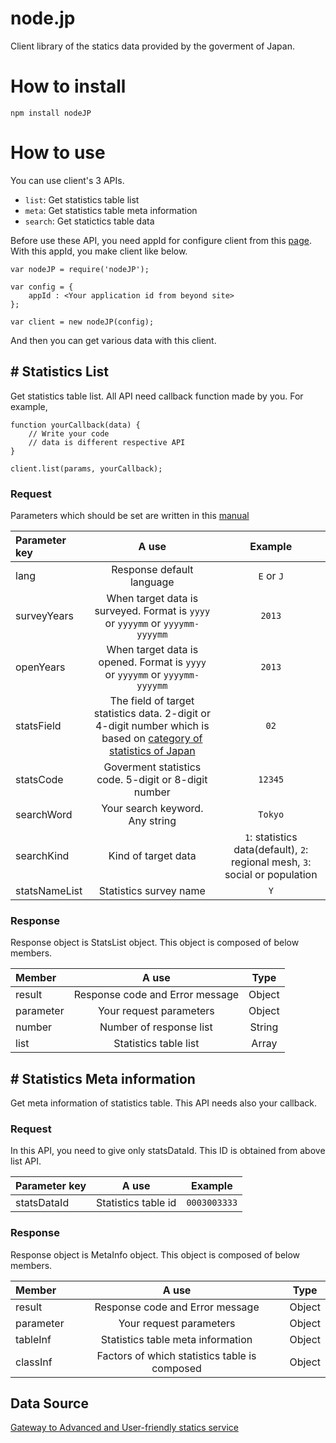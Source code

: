 node.jp
=======

Client library of the statics data provided by the goverment of Japan.

# How to install

    npm install nodeJP

# How to use
You can use client's 3 APIs.
* `list`: Get statistics table list
* `meta`: Get statistics table meta information
* `search`: Get statictics table data


Before use these API, you need appId for configure client
from this [page](https://statdb.nstac.go.jp/apiuser/php/index.php?action=provisional "page").
With this appId, you make client like below.

    var nodeJP = require('nodeJP');

    var config = {
	    appId : <Your application id from beyond site>
    };	

    var client = new nodeJP(config);

And then you can get various data with this client.

## # Statistics List
Get statistics table list. All API need callback function made by you. For example,

    function yourCallback(data) {
        // Write your code
        // data is different respective API 
    }
    
    client.list(params, yourCallback);

### Request

Parameters which should be set are written in this [manual](http://statdb.nstac.go.jp/wp/wp-content/uploads/2013/06/API-spec.pdf "manual")

| Parameter key | A use | Example |
|:-----------|:------------:|:------------:|
| lang  | Response default language | `E` or `J` |
| surveyYears |  When target data is surveyed.  Format is `yyyy` or `yyyymm` or `yyyymm-yyyymm` | `2013` | 
| openYears  | When target data is opened. Format is `yyyy` or `yyyymm` or `yyyymm-yyyymm` | `2013` | 
| statsField | The field of target statistics data. 2-digit or 4-digit number which is based on [category of statistics of Japan](http://www.e-stat.go.jp/SG1/htoukeib/TopDisp.do?bKind=10 "category of statistics of Japan") | `02` |
| statsCode | Goverment statistics code. 5-digit or 8-digit number | `12345` |
| searchWord | Your search keyword.  Any string | `Tokyo` |
| searchKind | Kind of target data | `1`: statistics data(default), `2`: regional mesh, `3`: social or population | 
| statsNameList | Statistics survey name | `Y` | 

### Response
Response object is StatsList object. This object is composed of below members.

| Member | A use | Type |
|:----------|:----------:|:---------:|
| result | Response code and Error message | Object |
| parameter | Your request parameters | Object |
| number | Number of response list | String |
| list | Statistics table list | Array |


## # Statistics Meta information
Get meta information of statistics table. This API needs also your callback.

### Request
In this API, you need to give only statsDataId. This ID is obtained from above list API.

| Parameter key | A use | Example |
|:----------|:----------:|:----------:|
| statsDataId | Statistics table id | `0003003333` | 

### Response
Response object is MetaInfo object. This object is composed of below members.

| Member | A use | Type |
|:----------|:----------:|:----------:|
| result | Response code and Error message | Object |
| parameter | Your request parameters | Object |
| tableInf | Statistics table meta information | Object |
| classInf | Factors of which statistics table is composed | Object |

## Data Source

[Gateway to Advanced and User-friendly statics service](http://statdb.nstac.go.jp/ "Data source")
